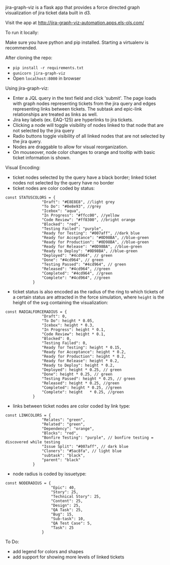 jira-graph-viz is a flask app that provides a force directed graph visualization of jira ticket data built in d3.

Visit the app at http://jira-graph-viz-automation.apps.els-ols.com/

To run it locally:

Make sure you have python and pip installed. Starting a virtualenv is recommended.

After cloning the repo:
- `pip install -r requirements.txt`
- `gunicorn jira-graph-viz`
- Open `localhost:8000` in browser

Using jira-graph-viz:
- Enter a JQL query in the text field and click 'submit'. The page loads with graph nodes representing tickets from the jira query and edges representing links between tickets. The subtask and epic-link relationships are treated as links as well.
- Jira key labels (ex. EAQ-125) are hyperlinks to jira tickets.
- Clicking a node will toggle visibility of nodes linked to that node that are not selected by the jira query
- Radio buttons toggle visibility of all linked nodes that are not selected by the jira query.
- Nodes are draggable to allow for visual reorganization.
- On mouseover, node color changes to orange and tooltip with basic ticket information is shown.


Visual Encoding:
- ticket nodes selected by the query have a black border; linked ticket nodes not selected by the query have no border
- ticket nodes are color coded by status: 
```
const STATUSCOLORS = {
                "Draft": "#E8E8E8", //light grey
                "To Do": "#8e8e93", //grey
                "Icebox": "aqua",
                "In Progress": "#ffcc00", //yellow
                "Code Review": "#ff8300", //bright orange
                "Blocked": "red",
                "Testing Failed": "purple",
                "Ready for Testing": "#007aff", //dark blue
                "Ready for Acceptance": "#0D98BA", //blue-green
                "Ready for Production": "#0D98BA", //blue-green
                "Ready for Release": "#0D98BA", //blue-green
                "Ready to Deploy": "#0D98BA", //blue-green
                "Deployed": "#4cd964", // green
                "Done": "#4cd964", // green
                "Testing Passed": "#4cd964", // green
                "Released": "#4cd964", //green
                "Completed": "#4cd964", //green
                "Complete": "#4cd964", //green
            }
```
- ticket status is also encoded as the radius of the ring to which tickets of a certain status are attracted in the force simulation, where `height` is the height of the svg containing the visualization:
```
const RADIALFORCERADIUS = {
                "Draft": 0,
                "To Do": height * 0.05,
                "Icebox": height * 0.3,
                "In Progress": height * 0.1,
                "Code Review": height * 0.1,
                "Blocked": 0,
                "Testing Failed": 0,
                "Ready for Testing": height * 0.15,
                "Ready for Acceptance": height * 0.2,
                "Ready for Production": height * 0.2,
                "Ready for Release": height * 0.2,
                "Ready to Deploy": height * 0.2,
                "Deployed": height * 0.25, // green
                "Done": height * 0.25, // green
                "Testing Passed": height * 0.25, // green
                "Released": height * 0.25, //green
                "Completed": height * 0.25, //green
                "Complete": height   * 0.25, //green
            }
```
- links between ticket nodes are color coded by link type:
```
const LINKCOLORS = {
                "Relates": "green",
                "Related": "green",
                "Dependency": "orange",
                "Blocks": "red",
                "Bonfire Testing": "purple", // bonfire testing = discovered while testing
                "Issue Split": "#007aff", // dark blue
                "Cloners": "#5ac8fa", // light blue
                "subtask": "black",
                "parent": "black"
            }
```
- node radius is coded by issuetype:
```
const NODERADIUS = {
                    "Epic": 40,
                    "Story": 25,
                    "Technical Story": 25,
                    "Content": 25,
                    "Design": 25,
                    "QA Task": 25,
                    "Bug": 15,
                    "Sub-task": 10,
                    "QA Test Case": 5,
                    "Task": 25
                }
```

To Do:

- add legend for colors and shapes
- add support for showing more levels of linked tickets

